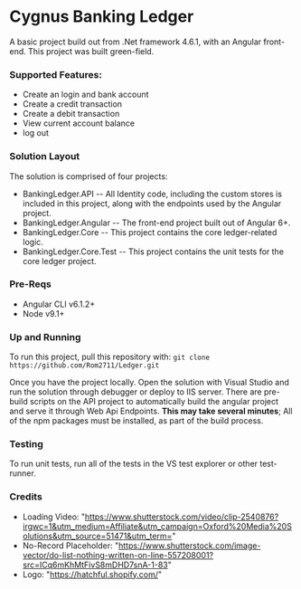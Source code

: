 # Cygnus Banking Ledger #
A basic project build out from .Net framework 4.6.1, with an Angular front-end. This project was built green-field.

### Supported Features: ###
 * Create an login and bank account
 * Create a credit transaction
 * Create a debit transaction
 * View current account balance
 * log out

### Solution Layout ###
The solution is comprised of four projects:
* BankingLedger.API -- All Identity code, including the custom stores is included in this project, along with the endpoints used by the Angular project.
* BankingLedger.Angular -- The front-end project built out of Angular 6+. 
* BankingLedger.Core -- This project contains the core ledger-related logic.
* BankingLedger.Core.Test -- This project contains the unit tests for the core ledger project.

### Pre-Reqs ###
* Angular CLI v6.1.2+
* Node v9.1+

### Up and Running ###
To run this project, pull this repository with:
`git clone https://github.com/Rom2711/Ledger.git `

Once you have the project locally. Open the solution with Visual Studio and run the solution through debugger or deploy to IIS server. There are pre-build scripts on the API project to automatically build the angular project and serve it through Web Api Endpoints. **This may take several minutes**; All of the npm packages must be installed, as part of the build process.



### Testing ###
To run unit tests, run all of the tests in the VS test explorer or other test-runner. 

### Credits ###
* Loading Video: "https://www.shutterstock.com/video/clip-2540876?irgwc=1&utm_medium=Affiliate&utm_campaign=Oxford%20Media%20Solutions&utm_source=51471&utm_term="
* No-Record Placeholder: "https://www.shutterstock.com/image-vector/do-list-nothing-written-on-line-557208001?src=ICq6mKhMtFivS8mDHD7snA-1-83"
* Logo: "https://hatchful.shopify.com/"
